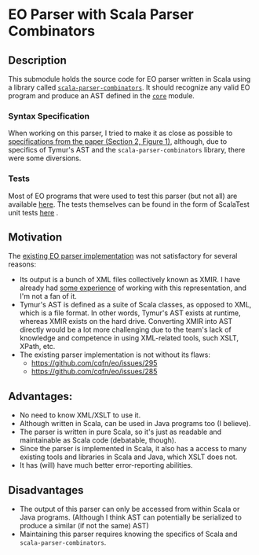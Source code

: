 # EO Parser with Scala Parser Combinators

## Description

This submodule holds the source code for EO parser written in Scala using a library
called [`scala-parser-combinators`](https://github.com/scala/scala-parser-combinators). It should recognize any valid EO
program and produce an AST defined in
the [`core`](https://github.com/Sitiritis/eo-static-analyzer/tree/master/core/src/main/scala/eo/core/ast) module.

### Syntax Specification

When working on this parser, I tried to make it as close as possible
to [specifications from the paper (Section 2, Figure 1)](https://www.eolang.org/eolang-paper.pdf), although, due to
specifics of Tymur's AST and the `scala-parser-combinators` library, there were some diversions.

### Tests

Most of EO programs that were used to test this parser (but not all) are
available [here](https://github.com/Sitiritis/eo-static-analyzer/tree/master/core/src/test/resources/eo). The tests
themselves can be found in the form of ScalaTest unit
tests [here](https://github.com/Sitiritis/eo-static-analyzer/blob/master/parser/src/test/scala/eo/parser/ParserTests.scala)
.

## Motivation

The [existing EO parser implementation](https://github.com/cqfn/eo/tree/master/eo-parser) was not satisfactory for
several reasons:

- Its output is a bunch of XML files collectively known as XMIR. I have already
  had [some experience](https://github.com/polystat/eo2py/blob/main/eo2py-maven-plugin/src/main/resources/org.eolang.maven/pre/to-python.xsl)
  of working with this representation, and I'm not a fan of it.
- Tymur's AST is defined as a suite of Scala classes, as opposed to XML, which is a file format. In other words, Tymur's
  AST exists at runtime, whereas XMIR exists on the hard drive. Converting XMIR into AST directly would be a lot more
  challenging due to the team's lack of knowledge and competence in using XML-related tools, such XSLT, XPath, etc.
- The existing parser implementation is not without its flaws:
    - https://github.com/cqfn/eo/issues/295
    - https://github.com/cqfn/eo/issues/285

## Advantages:

- No need to know XML/XSLT to use it.
- Although written in Scala, can be used in Java programs too (I believe).
- The parser is written in pure Scala, so it's just as readable and maintainable as Scala code (debatable, though).
- Since the parser is implemented in Scala, it also has a access to many existing tools and libraries in Scala and Java,
  which XSLT does not.
- It has (will) have much better error-reporting abilities.

## Disadvantages

- The output of this parser can only be accessed from within Scala or Java programs. (Although I think AST can
  potentially be serialized to produce a similar (if not the same) AST)
- Maintaining this parser requires knowing the specifics of Scala and `scala-parser-combinators`.